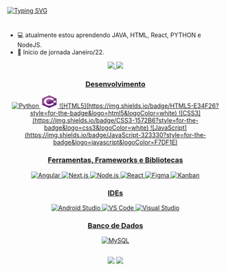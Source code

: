 
[![Typing SVG](https://readme-typing-svg.herokuapp.com/?color=0e75b6&size=35&center=true&vCenter=true&width=1000&lines=+Ola!!+Prazer,+Jorge+Samuel.+:%29)](https://git.io/typing-svg)

#

- 💻 atualmente estou aprendendo JAVA, HTML, React, PYTHON e NodeJS.
- 🚀 Inicio de jornada Janeiro/22.
  
<div align="center">
  <a href="https://github.com/GeorgeSamuel92">
  <img height="165em" src="https://github-readme-stats.vercel.app/api?username=georgesamuel92&theme=tokyonight&hide_border=false&include_all_commits=false&count_private=false"/>
  <img height="165em" src="https://github-readme-stats.vercel.app/api/top-langs/?username=georgesamuel92&theme=tokyonight&hide_border=false&include_all_commits=false&count_private=false&layout=compact"/>
</div>

<div align="center">

  ### Desenvolvimento
 
  <img src="https://icongr.am/devicon/python-original.svg?size=48&color=b0b0b0" alt="Python" height="30" width="40">
  <img height="30" width="40" src="https://raw.githubusercontent.com/devicons/devicon/master/icons/csharp/csharp-original.svg">
  ![HTML5](https://img.shields.io/badge/HTML5-E34F26?style=for-the-badge&logo=html5&logoColor=white)
  ![CSS3](https://img.shields.io/badge/CSS3-1572B6?style=for-the-badge&logo=css3&logoColor=white)
  ![JavaScript](https://img.shields.io/badge/JavaScript-323330?style=for-the-badge&logo=javascript&logoColor=F7DF1E)  

  ### Ferramentas, Frameworks e Bibliotecas
  
  ![Angular](https://img.shields.io/badge/Angular-DD0031?style=for-the-badge&logo=angular&logoColor=white)
  ![Next.js](https://img.shields.io/badge/next%20js-000000?style=for-the-badge&logo=nextdotjs&logoColor=white)
  ![Node.js](https://img.shields.io/badge/Node%20js-339933?style=for-the-badge&logo=nodedotjs&logoColor=white)
  ![React](https://img.shields.io/badge/React-20232A?style=for-the-badge&logo=react&logoColor=61DAFB&)
  ![Figma](https://img.shields.io/badge/figma-%23F24E1E.svg?style=for-the-badge&logo=figma&logoColor=white)
  ![Kanban](https://img.shields.io/badge/Kanban-009688?style=for-the-badge&logo=kanban&logoColor=white)

  ### IDEs
  
  ![Android Studio](https://img.shields.io/badge/Android%20Studio-%233DDC84?style=for-the-badge&logo=android&logoColor=white)
  ![VS Code](https://img.shields.io/badge/VS%20Code-007ACC?style=for-the-badge&logo=visual-studio-code&logoColor=white)
  ![Visual Studio](https://img.shields.io/badge/Visual%20Studio-5C2D91?style=for-the-badge&logo=visual-studio&logoColor=white)

  ### Banco de Dados
  
  ![MySQL](https://img.shields.io/badge/mysql-%2300f.svg?style=for-the-badge&logo=mysql&logoColor=white)

</div>

##

<div align="center" style="display: inline_block"> 
  <a href = "mailto:george.samuel.ti2023@gmail.com"><img src="https://img.shields.io/badge/-Gmail-%23333?style=for-the-badge&logo=gmail&logoColor=white" target="_blank"></a>
  <a href="https://www.linkedin.com/in/george-samuel-879177223/" target="_blank"><img src="https://img.shields.io/badge/-LinkedIn-%230077B5?style=for-the-badge&logo=linkedin&logoColor=white" target="_blank"></a> 
</div>

<!--
icones de programação
https://github.com/devicons/devicon/tree/master/icons
https://devicon.dev/

emblemas de redes sociais e programação
https://dev.to/envoy_/150-badges-for-github-pnk
shields.io

Gif avatar
https://picrew.me/image_maker/338224

meu avatar
https://picrew.me/image_maker/338224/complete?cd=iV33xcmfuE

Busca de emoji
https://emojipedia.org/search/?=bag
-->
